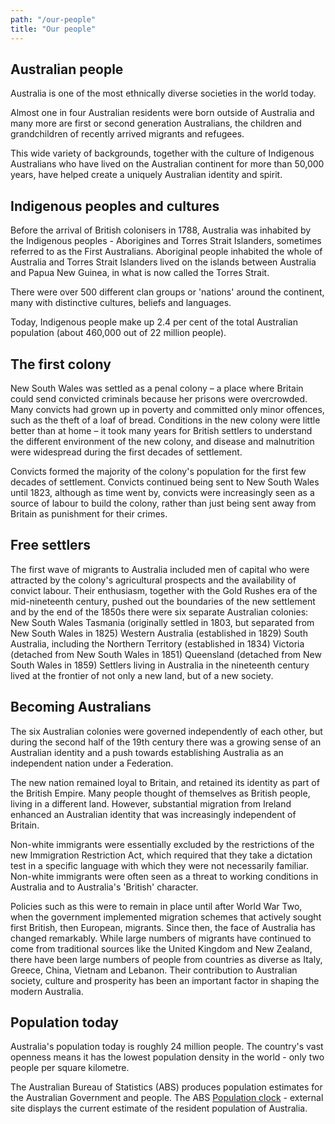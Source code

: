 ```yaml
---
path: "/our-people"
title: "Our people"
---
```


## Australian people

Australia is one of the most ethnically diverse societies in the world today.

Almost one in four Australian residents were born outside of Australia and many more are first or second generation Australians, the children and grandchildren of recently arrived migrants and refugees.

This wide variety of backgrounds, together with the culture of Indigenous Australians who have lived on the Australian continent for more than 50,000 years, have helped create a uniquely Australian identity and spirit.

## Indigenous peoples and cultures

Before the arrival of British colonisers in 1788, Australia was inhabited by the Indigenous peoples - Aborigines and Torres Strait Islanders, sometimes referred to as the First Australians. Aboriginal people inhabited the whole of Australia and Torres Strait Islanders lived on the islands between Australia and Papua New Guinea, in what is now called the Torres Strait.

There were over 500 different clan groups or 'nations' around the continent, many with distinctive cultures, beliefs and languages.

Today, Indigenous people make up 2.4 per cent of the total Australian population (about 460,000 out of 22 million people).

## The first colony

New South Wales was settled as a penal colony – a place where Britain could send convicted criminals because her prisons were overcrowded. Many convicts had grown up in poverty and committed only minor offences, such as the theft of a loaf of bread. Conditions in the new colony were little better than at home – it took many years for British settlers to understand the different environment of the new colony, and disease and malnutrition were widespread during the first decades of settlement.

Convicts formed the majority of the colony's population for the first few decades of settlement. Convicts continued being sent to New South Wales until 1823, although as time went by, convicts were increasingly seen as a source of labour to build the colony, rather than just being sent away from Britain as punishment for their crimes.

## Free settlers

The first wave of migrants to Australia included men of capital who were attracted by the colony's agricultural prospects and the availability of convict labour. Their enthusiasm, together with the Gold Rushes era of the mid-nineteenth century, pushed out the boundaries of the new settlement and by the end of the 1850s there were six separate Australian colonies:
New South Wales
Tasmania (originally settled in 1803, but separated from New South Wales in 1825)
Western Australia (established in 1829)
South Australia, including the Northern Territory (established in 1834)
Victoria (detached from New South Wales in 1851)
Queensland (detached from New South Wales in 1859)
Settlers living in Australia in the nineteenth century lived at the frontier of not only a new land, but of a new society.

## Becoming Australians

The six Australian colonies were governed independently of each other, but during the second half of the 19th century there was a growing sense of an Australian identity and a push towards establishing Australia as an independent nation under a Federation.

The new nation remained loyal to Britain, and retained its identity as part of the British Empire. Many people thought of themselves as British people, living in a different land. However, substantial migration from Ireland enhanced an Australian identity that was increasingly independent of Britain.

Non-white immigrants were essentially excluded by the restrictions of the new Immigration Restriction Act, which required that they take a dictation test in a specific language with which they were not necessarily familiar. Non-white immigrants were often seen as a threat to working conditions in Australia and to Australia's 'British' character.

Policies such as this were to remain in place until after World War Two, when the government implemented migration schemes that actively sought first British, then European, migrants. Since then, the face of Australia has changed remarkably. While large numbers of migrants have continued to come from traditional sources like the United Kingdom and New Zealand, there have been large numbers of people from countries as diverse as Italy, Greece, China, Vietnam and Lebanon. Their contribution to Australian society, culture and prosperity has been an important factor in shaping the modern Australia.

## Population today

Australia's population today is roughly 24 million people. The country's vast openness means it has the lowest population density in the world - only two people per square kilometre.

The Australian Bureau of Statistics (ABS) produces population estimates for the Australian Government and people. The ABS [Population clock](http://www.abs.gov.au/ausstats/abs@.nsf/0/1647509ef7e25faaca2568a900154b63?OpenDocument) - external site displays the current estimate of the resident population of Australia.
